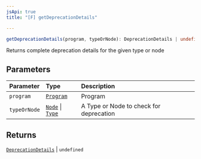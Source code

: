 ```yaml
---
jsApi: true
title: "[F] getDeprecationDetails"

---
```

```ts
getDeprecationDetails(program, typeOrNode): DeprecationDetails | undefined
```

Returns complete deprecation details for the given type or node

## Parameters

| Parameter | Type | Description |
| :------ | :------ | :------ |
| `program` | [`Program`](Interface.Program.md) | Program |
| `typeOrNode` | [`Node`](Type.Node.md) \| [`Type`](Type.Type.md) | A Type or Node to check for deprecation |

## Returns

[`DeprecationDetails`](Interface.DeprecationDetails.md) \| `undefined`
